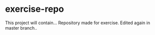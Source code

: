 # exercise-repo
This project will contain...
Repository made for exercise.
Edited again in master branch..

